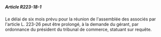 ##### Article R223-18-1

Le délai de six mois prévu pour la réunion de l'assemblée des associés par l'article L. 223-26 peut être prolongé, à la demande du gérant, par ordonnance du président du tribunal de commerce, statuant sur requête.


